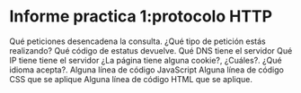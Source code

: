 # Informe practica 1:protocolo HTTP
Qué peticiones desencadena la consulta.
¿Qué tipo de petición estás realizando?
Qué código de estatus devuelve.
Qué DNS tiene el servidor
Qué IP tiene tiene el servidor
¿La página tiene alguna cookie?, ¿Cuáles?.
¿Qué idioma acepta?.
Alguna línea de código JavaScript
Alguna línea de código CSS que se aplique
Alguna línea de código HTML que se aplique.